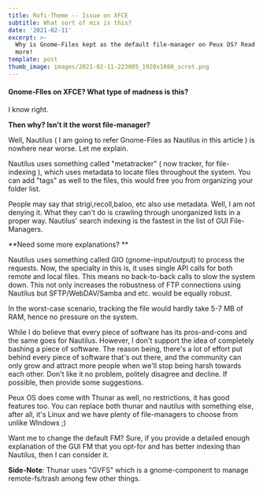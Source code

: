 ```yaml
---
title: Rofi-Theme -- Issue on XFCE
subtitle: What sort of mix is this?
date: '2021-02-11'
excerpt: >-
  Why is Gnome-Files kept as the default file-manager on Peux OS? Read to know
  more!
template: post
thumb_image: images/2021-02-11-223005_1920x1080_scrot.png
---
```

#### Gnome-FIles on XFCE? What type of madness is this?

I know right.

**Then why? Isn't it the worst file-manager?**

Well, Nautilus ( I am going to refer Gnome-Files as Nautilus in this article ) is nowhere near worse. Let me explain.

Nautilus uses something called "metatracker" ( now tracker, for file-indexing ), which uses metadata to locate files throughout the system. You can add "tags" as well to the files, this would free you from organizing your folder list.

People may say that strigi,recoll,baloo, etc also use metadata. Well, I am not denying it. What they can't do is crawling through unorganized lists in a proper way. Nautilus' search indexing is the fastest in the list of GUI File-Managers.

\*\*Need some more explanations? \*\*

Nautilus uses something called GIO (gnome-input/output) to process the requests. Now, the specialty in this is, it uses single API calls for both remote and local files. This means no back-to-back calls to slow the system down. This not only increases the robustness of FTP connections using Nautilus but SFTP/WebDAV/Samba and etc. would be equally robust.

In the worst-case scenario, tracking the file would hardly take 5-7 MB of RAM, hence no pressure on the system.

While I do believe that every piece of software has its pros-and-cons and the same goes for Nautilus. However, I don't support the idea of completely bashing a piece of software. The reason being, there's a lot of effort put behind every piece of software that's out there, and the community can only grow and attract more people when we'll stop being harsh towards each other. Don't like it no problem, politely disagree and decline. If possible, then provide some suggestions. 

Peux OS does come with Thunar as well, no restrictions, it has good features too.  You can replace both thunar and nautilus with something else, after all, it's Linux and we have plenty of file-managers to choose from unlike WIndows ;)

Want me to change the default FM? Sure, if you provide a detailed enough explanation of the GUI FM that you opt-for and has better indexing than Nautilus, then I can consider it.

**Side-Note**: Thunar uses "GVFS" which is a gnome-component to manage remote-fs/trash among few other things.
